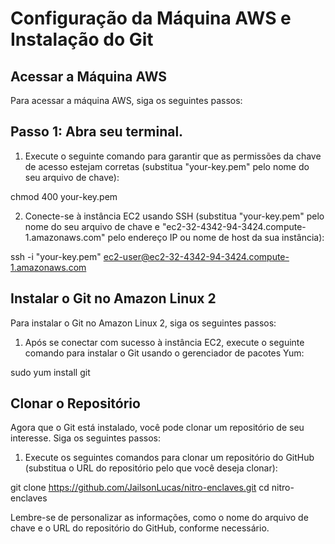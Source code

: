 # Configuração da Máquina AWS e Instalação do Git

## Acessar a Máquina AWS

Para acessar a máquina AWS, siga os seguintes passos:

## Passo 1: Abra seu terminal.

1. Execute o seguinte comando para garantir que as permissões da chave de acesso estejam corretas (substitua "your-key.pem" pelo nome do seu arquivo de chave):

chmod 400 your-key.pem
​

2. Conecte-se à instância EC2 usando SSH (substitua "your-key.pem" pelo nome do seu arquivo de chave e "ec2-32-4342-94-3424.compute-1.amazonaws.com" pelo endereço IP ou nome de host da sua instância):

ssh -i "your-key.pem" ec2-user@ec2-32-4342-94-3424.compute-1.amazonaws.com
​

## Instalar o Git no Amazon Linux 2

Para instalar o Git no Amazon Linux 2, siga os seguintes passos:

1. Após se conectar com sucesso à instância EC2, execute o seguinte comando para instalar o Git usando o gerenciador de pacotes Yum:

sudo yum install git
​

## Clonar o Repositório

Agora que o Git está instalado, você pode clonar um repositório de seu interesse. Siga os seguintes passos:

1. Execute os seguintes comandos para clonar um repositório do GitHub (substitua o URL do repositório pelo que você deseja clonar):

git clone https://github.com/JailsonLucas/nitro-enclaves.git
cd nitro-enclaves
​

Lembre-se de personalizar as informações, como o nome do arquivo de chave e o URL do repositório do GitHub, conforme necessário.
